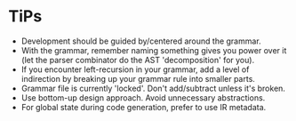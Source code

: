 TiPs
====
- Development should be guided by/centered around the grammar.
- With the grammar, remember naming something gives you power over it (let the parser combinator do the AST 'decomposition' for you).
- If you encounter left-recursion in your grammar, add a level of indirection by breaking up your grammar rule into smaller parts.
- Grammar file is currently 'locked'. Don't add/subtract unless it's broken.
- Use bottom-up design approach. Avoid unnecessary abstractions.
- For global state during code generation, prefer to use IR metadata.

